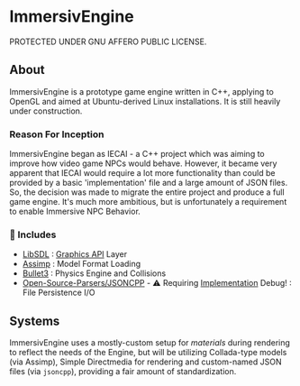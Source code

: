 # ImmersivEngine
PROTECTED UNDER GNU AFFERO PUBLIC LICENSE.

## About
ImmersivEngine is a prototype game engine written in C++, applying to OpenGL and aimed at Ubuntu-derived Linux installations. It is still heavily under construction.
### Reason For Inception
ImmersivEngine began as IECAI - a C++ project which was aiming to improve how video game NPCs would behave. However, it became very apparent that IECAI would require a lot more functionality than could be provided by a basic 'implementation' file and a large amount of JSON files. So, the decision was made to migrate the entire project and produce a full game engine. It's much more ambitious, but is unfortunately a requirement to enable Immersive NPC Behavior.
### :ledger: Includes
- [LibSDL](http://www.libsdl.org/hg.php)  : [Graphics API](http://wiki.libsdl.org/APIByCategory) Layer
- [Assimp](https://github.com/assimp/assimp) : Model Format Loading
- [Bullet3](https://github.com/bulletphysics/bullet3) : Physics Engine and Collisions
- [Open-Source-Parsers/JSONCPP](https://github.com/open-source-parsers/jsoncpp) - :warning: Requiring [Implementation](https://github.com/Evan-Clegern/ImmersivEngine/tree/testing-nov2020/basic) Debug! : File Persistence I/O

## Systems
ImmersivEngine uses a mostly-custom setup for *materials* during rendering to reflect the needs of the Engine, but will be utilizing Collada-type models (via Assimp), Simple Directmedia for rendering and custom-named JSON files (via `jsoncpp`), providing a fair amount of standardization.
